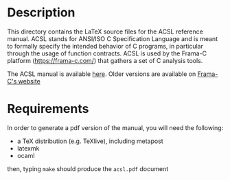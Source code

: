 # Description

This directory contains the LaTeX source files for the ACSL reference manual.
ACSL stands for ANSI/ISO C Specification Language and is meant to formally
specify the intended behavior of C programs, in particular through the usage
of function contracts. ACSL is used by the Frama-C platform
(https://frama-c.com/) that gathers a set of C analysis tools.

The ACSL manual is available [here](https://github.com/acsl-language/acsl/wikis/manuals/acsl_1.13.pdf). Older versions are available on [Frama-C's website](https://frama-c.com/acsl.html)

# Requirements

In order to generate a pdf version of the manual, you will need the following:

- a TeX distribution (e.g. TeXlive), including metapost
- latexmk
- ocaml

then, typing `make` should produce the `acsl.pdf` document
